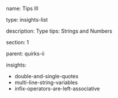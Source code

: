 name: Tips III

type: insights-list

description: Type tips: Strings and Numbers

section: 1

parent: quirks-ii

insights:
  - double-and-single-quotes
  - multi-line-string-variables
  - infix-operators-are-left-associative
